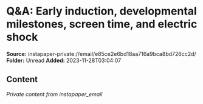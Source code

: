 # Q&A: Early induction, developmental milestones, screen time, and electric shock

**Source:** instapaper-private://email/e85ce2e6bd18aa716a9bca8bd726cc2d/
**Folder:** Unread
**Added:** 2023-11-28T03:04:07




## Content
*Private content from instapaper_email*
